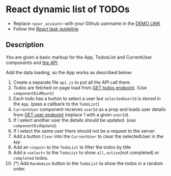 # React dynamic list of TODOs
- Replace `<your_account>` with your Github username in the
  [DEMO LINK](https://andriiFront.github.io/react_dynamic-list-of-todos/)
- Follow the [React task guideline](https://github.com/mate-academy/react_task-guideline#react-tasks-guideline)

## Description
You are given a basic markup for the App, TodosList and CurrentUser components and [the API](https://mate-academy.github.io/fe-students-api/).

Add the data loading, so the App works as described below:

1. Create a separate file `api.js` to put all the API call there.
2. Todos are fetched on page load from [GET todos endpoint](https://mate-api.herokuapp.com/todos). (Use `componentDidMount`)
3. Each todo has a button to select a user but `selectedUserId` is stored in the `App`. (pass a callback to the `TodoList`)
4. `CurrentUser` component receives `userId` as a prop and loads user details from [GET user endpoint](https://mate-api.herokuapp.com/users/1) (replace 1 with a given `userId`).
5. If I select another user the details should be updated. (use `componentDidUpdate`).
6. If I select the same user there should not be a request to the server.
7. Add a button `Clear` into the `CurrentUser` to clear the selectedUser in the `App`
8. Add an `<input>` to the `TodoList` to filter the todos by title
9. Add a `<select>` to the `TodoList` to show `all`, `active`(not completed) or `completed` todos.
10. (*) Add `Randomize` button to the `TodoList` to show the todos in a random order.
